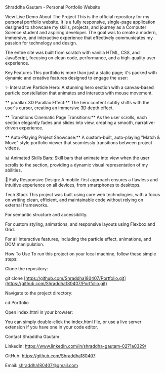 Shraddha Gautam - Personal Portfolio Website


View Live Demo <!-- <-- IMPORTANT: Replace with your live Netlify URL -->
About The Project
This is the official repository for my personal portfolio website. It is a fully responsive, single-page application designed to showcase my skills, projects, and journey as a Computer Science student and aspiring developer. The goal was to create a modern, immersive, and interactive experience that effectively communicates my passion for technology and design.

The entire site was built from scratch with vanilla HTML, CSS, and JavaScript, focusing on clean code, performance, and a high-quality user experience.

Key Features
This portfolio is more than just a static page; it's packed with dynamic and creative features designed to engage the user:

✨ Interactive Particle Hero: A stunning hero section with a canvas-based particle constellation that animates and interacts with mouse movement.

** parallax 3D Parallax Effect:** The hero content subtly shifts with the user's cursor, creating an immersive 3D depth effect.

** Transitions Cinematic Page Transitions:** As the user scrolls, each section elegantly fades and slides into view, creating a smooth, narrative-driven experience.

** Auto-Playing Project Showcase:** A custom-built, auto-playing "Match & Move" style portfolio viewer that seamlessly transitions between project videos.

📊 Animated Skills Bars: Skill bars that animate into view when the user scrolls to the section, providing a dynamic visual representation of my abilities.

📱 Fully Responsive Design: A mobile-first approach ensures a flawless and intuitive experience on all devices, from smartphones to desktops.

Tech Stack
This project was built using core web technologies, with a focus on writing clean, efficient, and maintainable code without relying on external frameworks.

For semantic structure and accessibility.

For custom styling, animations, and responsive layouts using Flexbox and Grid.

For all interactive features, including the particle effect, animations, and DOM manipulation.

How To Use
To run this project on your local machine, follow these simple steps:

Clone the repository:

git clone [https://github.com/Shraddha180407/Portfolio.git](https://github.com/Shraddha180407/Portfolio.git)

Navigate to the project directory:

cd Portfolio

Open index.html in your browser:

You can simply double-click the index.html file, or use a live server extension if you have one in your code editor.

Contact
Shraddha Gautam

LinkedIn: https://www.linkedin.com/in/shraddha-gautam-0271a0329/

GitHub: https://github.com/Shraddha180407

Email: shraddha180407@gmail.com
